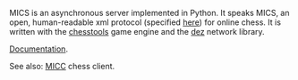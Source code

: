 MICS is an asynchronous server implemented in Python. It speaks MICS, an open, human-readable xml protocol (specified [here](http://mariobalibrera.com/mics/protocol.html)) for online chess. It is written with the [chesstools](http://code.google.com/p/chesstools) game engine and the [dez](http://code.google.com/p/dez) network library.

[Documentation](http://mariobalibrera.com/mics/).

See also: [MICC](http://code.google.com/p/micclient) chess client.
